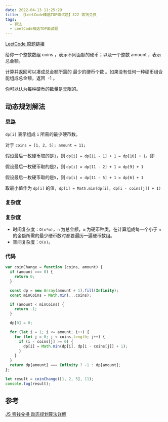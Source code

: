 ```yaml
---
date: 2022-04-13 11:25:29
title: 【LeetCode精选TOP面试题】322-零钱兑换
tags:
  - 算法
  - LeetCode精选TOP面试题
---
```


[LeetCode 原题链接](https://leetcode-cn.com/problems/coin-change/)

给你一个整数数组 coins ，表示不同面额的硬币；以及一个整数 amount ，表示总金额。

计算并返回可以凑成总金额所需的 最少的硬币个数 。如果没有任何一种硬币组合能组成总金额，返回  -1 。

你可以认为每种硬币的数量是无限的。

## 动态规划解法

### 思路

`dp[i]` 表示组成 `i` 所需的最少硬币数。

对于 `coins = [1, 2, 5]; amount = 11;`

假设最后一枚硬币取的是`1`，则 `dp[i] = dp[11 - 1] + 1 = dp[10] + 1`，即

假设最后一枚硬币取的是`2`，则 `dp[i] = dp[11 - 2] + 1 = dp[9] + 1`

假设最后一枚硬币取的是`5`，则 `dp[i] = dp[11 - 5] + 1 = dp[6] + 1`

取最小值作为 `dp[i]` 的值，`dp[i] = Math.min(dp[i], dp[i - coins[j]] + 1)`

### 复杂度

### 复杂度

- 时间复杂度：`O(n*m)`，`n` 为总金额，`m` 为硬币种类，在计算组成每一个小于 `n` 的金额所需的最少硬币数时都要遍历一遍硬币数组。
- 空间复杂度：`O(n)`。

### 代码

```js
var coinChange = function (coins, amount) {
  if (amount === 0) {
    return 0;
  }

  const dp = new Array(amount + 1).fill(Infinity);
  const minCoins = Math.min(...coins);

  if (amount < minCoins) {
    return -1;
  }

  dp[0] = 0;

  for (let i = 1; i <= amount; i++) {
    for (let j = 0; j < coins.length; j++) {
      if (i - coins[j] >= 0) {
        dp[i] = Math.min(dp[i], dp[i - coins[j]] + 1);
      }
    }
  }
  return dp[amount] === Infinity ? -1 : dp[amount];
};

let result = coinChange([1, 2, 5], 11);
console.log(result);
```

## 参考

[JS 零钱兑换 动态规划算法详解](https://blog.csdn.net/LL19880915/article/details/120292953)
